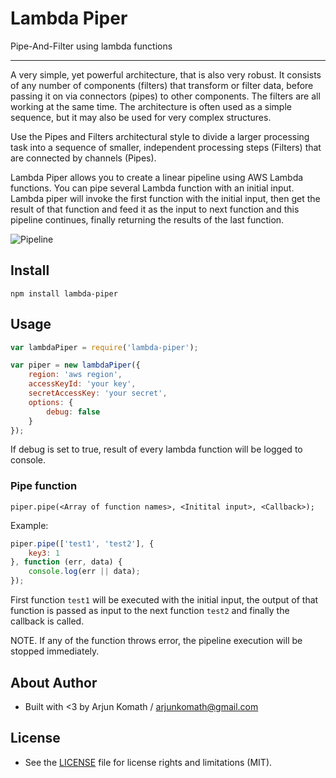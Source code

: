 # Lambda Piper
Pipe-And-Filter using lambda functions

------

A very simple, yet powerful architecture, that is also very robust. It consists of any number of components (filters) that transform or filter data, before passing it on via connectors (pipes) to other components. The filters are all working at the same time. The architecture is often used as a simple sequence, but it may also be used for very complex structures.

Use the Pipes and Filters architectural style to divide a larger processing task into a sequence of smaller, independent processing steps (Filters) that are connected by channels (Pipes).

Lambda Piper allows you to create a linear pipeline using AWS Lambda functions. You can pipe several Lambda function with an initial input. Lambda piper will invoke the first function with the initial input, then get the result of that function and feed it as the input to next function and this pipeline continues, finally returning the results of the last function.

![Pipeline](http://i.imgur.com/pHGjn5h.jpg)

## Install

```
npm install lambda-piper
```

## Usage

```javascript
var lambdaPiper = require('lambda-piper');

var piper = new lambdaPiper({
    region: 'aws region',
    accessKeyId: 'your key',
    secretAccessKey: 'your secret',
    options: {
        debug: false
    }
});
```

If debug is set to true, result of every lambda function will be logged to console.

### Pipe function
```
piper.pipe(<Array of function names>, <Initital input>, <Callback>);
```
Example:
```javascript
piper.pipe(['test1', 'test2'], {
    key3: 1
}, function (err, data) {
    console.log(err || data);
});
```

First function `test1` will be executed with the initial input, the output of that function is passed as input to the next function `test2` and finally the callback is called.

NOTE. If any of the function throws error, the pipeline execution will be stopped immediately.

## About Author
* Built with <3 by Arjun Komath / [arjunkomath@gmail.com](mailto:arjunkomath@gmail.com)

## License
- See the [LICENSE](https://github.com/arjunkomath/Feline-for-Product-Hunt/blob/master/LICENSE) file for license rights and limitations (MIT).
